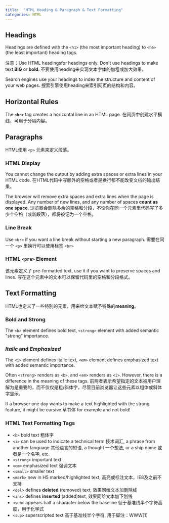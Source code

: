 ```yaml
---
title:  "HTML Heading & Paragraph & Text Formatting"
categories: HTML
---
```

## Headings

Headings are defined with the `<h1>` (the most important heading) to `<h6>` (the least important) heading tags.

注意：Use HTML headingsfor headings only. Don't use headings to make text **BIG** or **bold**. 不要使用heading来实现文本字体的加粗或加大效果。

Search engines use your headings to index the structure and content of your web pages. 搜索引擎使用heading来索引网页的结构和内容。

## Horizontal Rules

The **`<hr>`** tag creates a horizontal line in an HTML page. 在网页中创建水平横线，可用于分隔内容。

## Paragraphs

HTML使用 `<p>` 元素来定义段落。

### HTML Display

You cannot change the output by adding extra spaces or extra lines in your HTML code. 在HTML代码中写额外的空格或者是换行都不能改变文档的输出结果。

The browser will remove extra spaces and extra lines when the page is displayed. Any number of new lines, and any number of spaces **count as one space**. 浏览器会删除多余的空格和分段，不论你在同一个元素里代码写了多少个空格（或新段落），都将被记为一个空格。

### Line Break

Use `<br>` if you want a line break without starting a new paragraph. 需要在同一个 `<p>` 里换行可以使用标签 `<br>`

### HTML `<pre>` Element

该元素定义了 pre-formatted text, use it if you want to preserve spaces and lines. 写在这个元素中的文本可以保留代码里的空格和分段格式。

## Text Formatting

HTML也定义了一些特别的元素，用来给文本赋予特殊的**meaning**。

### <b>Bold</b> and <strong>Strong</strong>

The `<b>` element defines bold text, `<strong>` element with added semantic "strong" importance.

### <i>Italic</i> and <em>Emphasized</em>

The `<i>` element defines italic text, `<em>` element defines emphasized text with added semantic importance.

Often `<strong>` renders as `<b>`, and `<em>` renders as `<i>`. However, there is a difference in the meaning of these tags. 
前两者表示希望指定的文本被用户理解为是重要的，而不仅仅是粗/斜体字，尽管目前浏览器让这些元素以粗体或斜体字显示。

If a browser one day wants to make a text highlighted with the strong feature, it might be cursive 草书体 for example and not bold!

### HTML Text Formatting Tags

+ `<b>` bold text 粗体字
+ `<i>` can be used to indicate a technical term 技术词汇, a phrase from another language 其他语言的短语, a thought 一个想法, or a ship name 或者是一个名字, etc.
+ `<strong>` important text
+ `<em>` emphasized text 强调文本
+ `<small>` smaller text
+ `<mark>` new in H5 marked/highlighted text, 高亮或标注文本，IE8及之前不支持
+ `<del>` defines **deleted** (removed) text, 效果同给文本加删除线
+ `<ins>` defines **inserted** (added)text, 效果同给文本加下划线
+ `<sub>` appears half a character below the baseline 低于基准线半个字符高度，用于化学式
+ `<sup>` superscripted text 高于基准线半个字符, 用于脚注：WWW[1]

